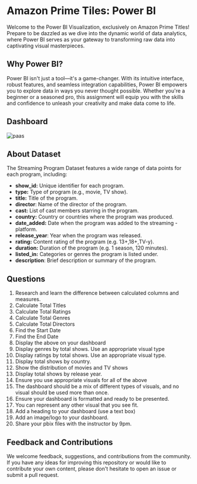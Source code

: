 
# Amazon Prime Tiles: Power BI

Welcome to the Power BI Visualization, exclusively on Amazon Prime Titles! Prepare to be dazzled as we dive into the dynamic world of data analytics, where Power BI serves as your gateway to transforming raw data into captivating visual masterpieces.


## Why Power BI?
Power BI isn't just a tool—it's a game-changer. With its intuitive interface, robust features, and seamless integration capabilities, Power BI empowers you to explore data in ways you never thought possible. Whether you're a beginner or a seasoned pro, this assignment will equip you with the skills and confidence to unleash your creativity and make data come to life.

## Dashboard
![paas](https://github.com/Hammad112/Amazon_titles-power-BI/assets/95902997/5b55b3d8-6211-4003-85e8-3f625c8f279b)


## About Dataset
The Streaming Program Dataset features a wide range of data points for each program, including:

- **show_id:** Unique identifier for each program.
- **type:** Type of program (e.g., movie, TV show).
- **title:** Title of the program.
- **director**: Name of the director of the program.
- **cast:** List of cast members starring in the program.
- **country:** Country or countries where the program was produced.
- **date_added:** Date when the program was added to the streaming - platform.
- **release_year**: Year when the program was released.
- **rating:** Content rating of the program (e.g. 13+,18+,TV-y).
- **duration:** Duration of the program (e.g. 1 season, 120 minutes).
- **listed_in:** Categories or genres the program is listed under.
- **description**: Brief description or summary of the program.

## Questions 
1. Research and learn the difference between calculated columns and measures.
2. Calculate Total Titles
3. Calculate Total Ratings
4. Calculate Total Genres
5. Calculate Total Directors
6. Find the Start Date
7. Find the End Date
8. Display the above on your dashboard
9. Display genres by total shows. Use an appropriate visual type
10. Display ratings by total shows. Use an appropriate visual type.
11. Display total shows by country.
12. Show the distribution of movies and TV shows
13. Display total shows by release year.
14. Ensure you use appropriate visuals for all of the above
15. The dashboard should be a mix of different types of visuals, and no visual should be used more than once.
16. Ensure your dashboard is formatted and ready to be presented.
17. You can represent any other visual that you see fit.
18. Add a heading to your dashboard (use a text box)
19. Add an image/logo to your dashboard.
20. Share your pbix files with the instructor by 9pm.
## Feedback and Contributions
We welcome feedback, suggestions, and contributions from the community. If you have any ideas for improving this repository or would like to contribute your own content, please don't hesitate to open an issue or submit a pull request.
